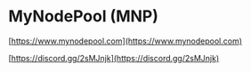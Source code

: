 # MyNodePool (MNP)
[https://www.mynodepool.com](https://www.mynodepool.com)

[https://discord.gg/2sMJnjk](https://discord.gg/2sMJnjk)
